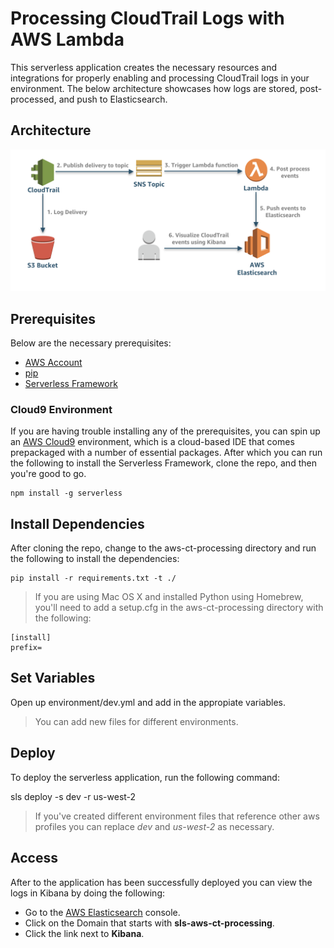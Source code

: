 # Processing CloudTrail Logs with AWS Lambda

This serverless application creates the necessary resources and integrations for properly enabling and processing CloudTrail logs in your environment. The below architecture showcases how logs are stored, post-processed, and push to Elasticsearch.

## Architecture

![Log-Architecture](images/aws-ct-processing-arch.png)

## Prerequisites

Below are the necessary prerequisites:

*	[AWS Account](https://aws.amazon.com/premiumsupport/knowledge-center/create-and-activate-aws-account/)
*	[pip](https://pip.pypa.io/en/stable/installing/)
*	[Serverless Framework](https://serverless.com/)

### Cloud9 Environment

If you are having trouble installing any of the prerequisites, you can spin up an [AWS Cloud9](https://aws.amazon.com/cloud9/) environment, which is a cloud-based IDE that comes prepackaged with a number of essential packages.  After which you can run the following to install the Serverless Framework, clone the repo, and then you're good to go.

```
npm install -g serverless
```

## Install Dependencies

After cloning the repo, change to the aws-ct-processing directory and run the following to install the dependencies:

```
pip install -r requirements.txt -t ./
```

> If you are using Mac OS X and installed Python using Homebrew, you'll need to add a setup.cfg in the aws-ct-processing directory with the following:

```
[install]
prefix=
```

## Set Variables

Open up environment/dev.yml and add in the appropiate variables. 

>  You can add new files for different environments.

## Deploy

To deploy the serverless application, run the following command:

sls deploy -s dev -r us-west-2

> If you've created different environment files that reference other aws profiles you can replace *dev* and *us-west-2* as necessary.

## Access

After to the application has been successfully deployed you can view the logs in Kibana by doing the following:

* Go to the [AWS Elasticsearch](https://us-west-2.console.aws.amazon.com/es/home?region=us-west-2) console.
* Click on the Domain that starts with **sls-aws-ct-processing**.
* Click the link next to **Kibana**.